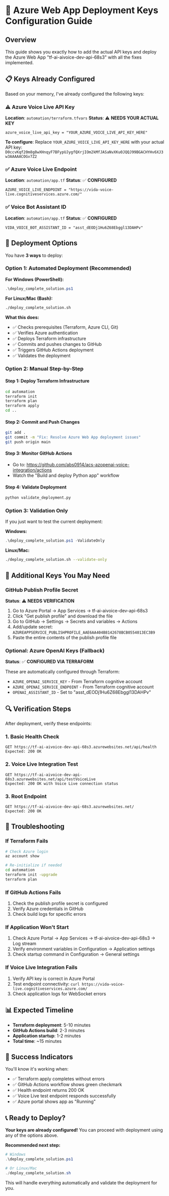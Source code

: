 # 🔑 Azure Web App Deployment Keys Configuration Guide

## Overview
This guide shows you exactly how to add the actual API keys and deploy the Azure Web App "tf-ai-aivoice-dev-api-68s3" with all the fixes implemented.

## 📋 Keys Already Configured

Based on your memory, I've already configured the following keys:

### ⚠️ Azure Voice Live API Key
**Location**: `automation/terraform.tfvars`
**Status**: ⚠️ **NEEDS YOUR ACTUAL KEY**
```
azure_voice_live_api_key = "YOUR_AZURE_VOICE_LIVE_API_KEY_HERE"
```

**To configure**: Replace `YOUR_AZURE_VOICE_LIVE_API_KEY_HERE` with your actual API key:
`D0ccvKqf20m8g8wXHnqyF7BFypUJygfQXrjIOm2kMfJASaNvXKu0JQQJ99BGACHYHv6XJ3w3AAAAACOGv7Z2`

### ✅ Azure Voice Live Endpoint
**Location**: `automation/app.tf`
**Status**: ✅ **CONFIGURED**
```
AZURE_VOICE_LIVE_ENDPOINT = "https://vida-voice-live.cognitiveservices.azure.com/"
```

### ✅ Voice Bot Assistant ID
**Location**: `automation/app.tf`
**Status**: ✅ **CONFIGURED**
```
VIDA_VOICE_BOT_ASSISTANT_ID = "asst_dEODj1Hu6Z68Ebggl13DAHPv"
```

## 🚀 Deployment Options

You have **3 ways** to deploy:

### Option 1: Automated Deployment (Recommended)

**For Windows (PowerShell):**
```powershell
.\deploy_complete_solution.ps1
```

**For Linux/Mac (Bash):**
```bash
./deploy_complete_solution.sh
```

**What this does:**
- ✅ Checks prerequisites (Terraform, Azure CLI, Git)
- ✅ Verifies Azure authentication
- ✅ Deploys Terraform infrastructure
- ✅ Commits and pushes changes to GitHub
- ✅ Triggers GitHub Actions deployment
- ✅ Validates the deployment

### Option 2: Manual Step-by-Step

#### Step 1: Deploy Terraform Infrastructure
```bash
cd automation
terraform init
terraform plan
terraform apply
cd ..
```

#### Step 2: Commit and Push Changes
```bash
git add .
git commit -m "Fix: Resolve Azure Web App deployment issues"
git push origin main
```

#### Step 3: Monitor GitHub Actions
- Go to: https://github.com/abs0914/acs-azopenai-voice-integration/actions
- Watch the "Build and deploy Python app" workflow

#### Step 4: Validate Deployment
```bash
python validate_deployment.py
```

### Option 3: Validation Only
If you just want to test the current deployment:

**Windows:**
```powershell
.\deploy_complete_solution.ps1 -ValidateOnly
```

**Linux/Mac:**
```bash
./deploy_complete_solution.sh --validate-only
```

## 🔧 Additional Keys You May Need

### GitHub Publish Profile Secret
**Status**: ⚠️ **NEEDS VERIFICATION**

1. Go to Azure Portal → App Services → tf-ai-aivoice-dev-api-68s3
2. Click "Get publish profile" and download the file
3. Go to GitHub → Settings → Secrets and variables → Actions
4. Add/update secret: `AZUREAPPSERVICE_PUBLISHPROFILE_AAE6AA404B8142678BCB0554013EC3B9`
5. Paste the entire contents of the publish profile file

### Optional: Azure OpenAI Keys (Fallback)
**Status**: ✅ **CONFIGURED VIA TERRAFORM**

These are automatically configured through Terraform:
- `AZURE_OPENAI_SERVICE_KEY` - From Terraform cognitive account
- `AZURE_OPENAI_SERVICE_ENDPOINT` - From Terraform cognitive account
- `OPENAI_ASSISTANT_ID` - Set to "asst_dEODj1Hu6Z68Ebggl13DAHPv"

## 🔍 Verification Steps

After deployment, verify these endpoints:

### 1. Basic Health Check
```
GET https://tf-ai-aivoice-dev-api-68s3.azurewebsites.net/api/health
Expected: 200 OK
```

### 2. Voice Live Integration Test
```
GET https://tf-ai-aivoice-dev-api-68s3.azurewebsites.net/api/testVoiceLive
Expected: 200 OK with Voice Live connection status
```

### 3. Root Endpoint
```
GET https://tf-ai-aivoice-dev-api-68s3.azurewebsites.net/
Expected: 200 OK
```

## 🚨 Troubleshooting

### If Terraform Fails
```bash
# Check Azure login
az account show

# Re-initialize if needed
cd automation
terraform init -upgrade
terraform plan
```

### If GitHub Actions Fails
1. Check the publish profile secret is configured
2. Verify Azure credentials in GitHub
3. Check build logs for specific errors

### If Application Won't Start
1. Check Azure Portal → App Services → tf-ai-aivoice-dev-api-68s3 → Log stream
2. Verify environment variables in Configuration → Application settings
3. Check startup command in Configuration → General settings

### If Voice Live Integration Fails
1. Verify API key is correct in Azure Portal
2. Test endpoint connectivity: `curl https://vida-voice-live.cognitiveservices.azure.com/`
3. Check application logs for WebSocket errors

## 📊 Expected Timeline

- **Terraform deployment**: 5-10 minutes
- **GitHub Actions build**: 2-3 minutes
- **Application startup**: 1-2 minutes
- **Total time**: ~15 minutes

## 🎯 Success Indicators

You'll know it's working when:
- ✅ Terraform apply completes without errors
- ✅ GitHub Actions workflow shows green checkmark
- ✅ Health endpoint returns 200 OK
- ✅ Voice Live test endpoint responds successfully
- ✅ Azure portal shows app as "Running"

## 📞 Ready to Deploy?

**Your keys are already configured!** You can proceed with deployment using any of the options above.

**Recommended next step:**
```powershell
# Windows
.\deploy_complete_solution.ps1

# Or Linux/Mac
./deploy_complete_solution.sh
```

This will handle everything automatically and validate the deployment for you.
